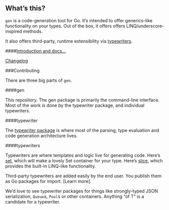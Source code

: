 ## What’s this?

`gen` is a code-generation tool for Go. It’s intended to offer generics-like functionality on your types. Out of the box, it offers offers LINQ/underscore-inspired methods.

It also offers third-party, runtime extensibility via [typewriters](https://github.com/clipperhouse/typewriter).

####[Introduction and docs…](http://clipperhouse.github.io/gen/)

[Changelog](https://github.com/clipperhouse/gen/blob/master/CHANGELOG.md)

###Contributing

There are three big parts of `gen`.

####gen

This repository. The gen package is primarily the command-line interface. Most of the work is done by the typewriter package, and individual typewriters.

####typewriter

The [typewriter package](https://github.com/clipperhouse/typewriter) is where most of the parsing, type evaluation and code generation architecture lives.

####typewriters

Typewriters are where templates and logic live for generating code. Here’s [set](https://github.com/clipperhouse/set), which will make a lovely Set container for your type. Here’s [slice](https://github.com/clipperhouse/slice), which provides the built-in LINQ-like functionality.

Third-party typewriters are added easily by the end user. You publish them as Go packages for import. [Learn more].

We’d love to see typewriter packages for things like strongly-typed JSON serialization, `Queue`s, `Pool`s or other containers. Anything “of T” is a candidate for a typewriter.
